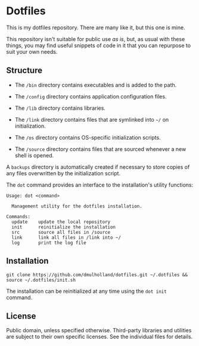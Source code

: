 
# Dotfiles #

This is my dotfiles repository. There are many like it, but this one is mine.

This repository isn't suitable for public use *as is*, but, as usual with these things, you may find useful snippets of code in it that you can repurpose to suit your own needs.


## Structure ##

* The `/bin` directory contains executables and is added to the path.

* The `/config` directory contains application configuration files.

* The `/lib` directory contains libraries.

* The `/link` directory contains files that are symlinked into `~/` on
  initialization.

* The `/os` directory contains OS-specific initialization scripts.

* The `/source` directory contains files that are sourced whenever a new shell
  is opened.

A `backups` directory is automatically created if necessary to store copies of any files overwritten by the initialization script.

The `dot` command provides an interface to the installation's utility functions:

    Usage: dot <command>

      Management utility for the dotfiles installation.

    Commands:
      update    update the local repository
      init      reinitialize the installation
      src       source all files in /source
      link      link all files in /link into ~/
      log       print the log file


## Installation ##

    git clone https://github.com/dmulholland/dotfiles.git ~/.dotfiles && source ~/.dotfiles/init.sh

The installation can be reinitialized at any time using the `dot init` command.


## License ##

Public domain, unless specified otherwise. Third-party libraries and utilities are subject to their own specific licenses. See the individual files for details.
